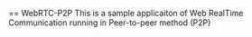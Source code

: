 == WebRTC-P2P
This is a sample applicaiton of Web RealTime Communication running in Peer-to-peer method (P2P)
